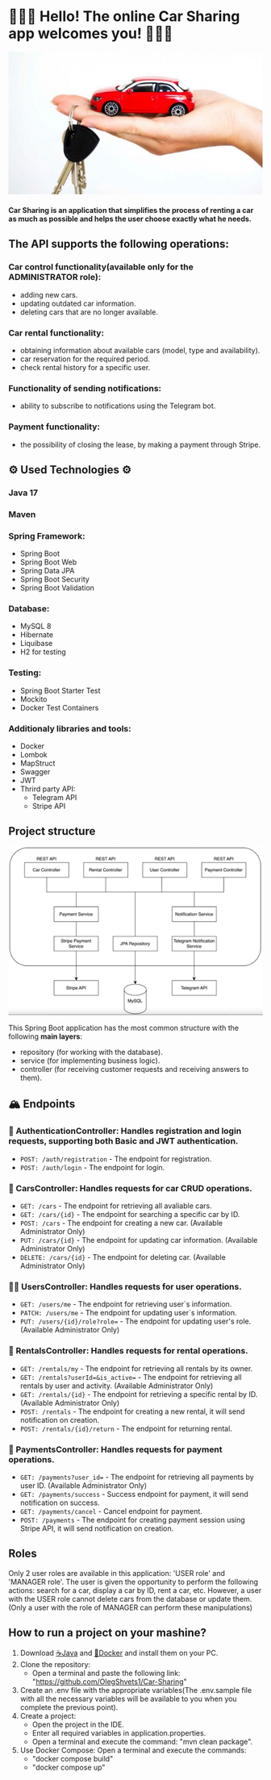 # 🚗🚕🚙 Hello! The online Сar Sharing app welcomes you! 🚗🚕🚙

![1GIF](CarSharingMainPicture.jpg)

####   Car Sharing is an application that simplifies the process of renting a car as much as possible and helps the user choose exactly what he needs.

## The API supports the following operations:

### Car control functionality(available only for the ADMINISTRATOR role):
  - adding new cars.
  - updating outdated car information.
  - deleting cars that are no longer available.
### Car rental functionality:
  - obtaining information about available cars (model, type and availability).
  - car reservation for the required period.
  - check rental history for a specific user.
### Functionality of sending notifications:
  - ability to subscribe to notifications using the Telegram bot.
### Payment functionality:
  - the possibility of closing the lease, by making a payment through Stripe.

## ⚙️ Used Technologies ⚙️ 

### Java 17
### Maven
### Spring Framework:
- Spring Boot 
- Spring Boot Web
- Spring Data JPA
- Spring Boot Security
- Spring Boot Validation

### Database:
- MySQL 8
- Hibernate
- Liquibase
- H2 for testing

### Testing:
- Spring Boot Starter Test
- Mockito
- Docker Test Containers

### Additionaly libraries and tools:
- Docker
- Lombok
- MapStruct
- Swagger
- JWT
- Thrird party API:
  - Telegram API
  - Stripe API

## Project structure
![1GIF](architecture.png)

  This Spring Boot application has the most common structure with the following **main layers**:
- repository (for working with the database).
- service (for implementing business logic).
- controller (for receiving customer requests and receiving answers to them).
  
## 🏔️ Endpoints
### 🔑 AuthenticationController: Handles registration and login requests, supporting both Basic and JWT authentication.
- `POST: /auth/registration` - The endpoint for registration.
- `POST: /auth/login` - The endpoint for login.

### 🚗 CarsController: Handles requests for car CRUD operations.
- `GET: /cars` - The endpoint for retrieving all avaliable cars.
- `GET: /cars/{id}` - The endpoint for searching a specific car by ID.
- `POST: /cars` - The endpoint for creating a new  car. (Available Administrator Only)
- `PUT: /cars/{id}` - The endpoint for updating car information. (Available Administrator Only)
- `DELETE: /cars/{id}` - The endpoint for deleting car. (Available Administrator Only)

### 👦👧 UsersController: Handles requests for user operations.
- `GET: /users/me` - The endpoint for retrieving user`s information.
- `PATCH: /users/me` - The endpoint for updating user`s information.
- `PUT: /users/{id}/role?role=` - The endpoint for updating user's role. (Available Administrator Only)

### 🛒 RentalsController: Handles requests for rental operations.
- `GET: /rentals/my` - The endpoint for retrieving all rentals by its owner.
- `GET: /rentals?userId=&is_active=` - The endpoint for retrieving all rentals by user and activity. (Available Administrator Only)
- `GET: /rentals/{id}` - The endpoint for retrieving a specific rental by ID. (Available Administrator Only)
- `POST: /rentals` - The endpoint for creating a new rental, it will send notification on creation.
- `POST: /rentals/{id}/return` - The endpoint for returning rental.

###  💸 PaymentsController: Handles requests for payment operations.
- `GET: /payments?user_id=` - The endpoint for retrieving all payments by user ID. (Available Administrator Only)
- `GET: /payments/success` - Success endpoint for payment, it will send notification on success.
- `GET: /payments/cancel` - Cancel endpoint for payment.
- `POST: /payments` - The endpoint for creating payment session using Stripe API, it will send notification on creation.

## Roles 

 Only 2 user roles are available in this application: 'USER role' and 'MANAGER role'.
 The user is given the opportunity to perform the following actions: search for a car, display a car by ID, rent a car, etc.
 However, a user with the USER role cannot delete cars from the database or update them. (Only a user with the role of MANAGER can perform these manipulations)


## How to run a project on your mashine?
1. Download [☕Java](https://www.oracle.com/java/technologies/javase/jdk17-archive-downloads.html) and [🐋Docker](https://www.docker.com/products/docker-desktop/) and install them on your PC.
2. Clone the repository:
   - Open a terminal and paste the following link: "https://github.com/OlegShvets1/Car-Sharing"
3. Create an .env file with the appropriate variables(The .env.sample file with all the necessary variables will be available to you when you complete the previous point).
4. Create a project:
    - Open the project in the IDE.
    - Enter all required variables in application.properties.
    - Open a terminal and execute the command: "mvn clean package".
5. Use Docker Compose:
     Open a terminal and execute the commands:
    - "docker compose build" 
    - "docker compose up"

